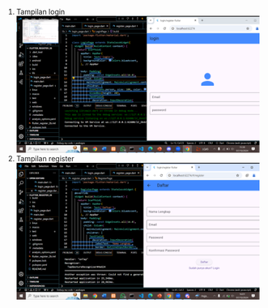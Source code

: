 1. Tampilan login
![alt text](<Screenshot (479).png>)
2. Tampilan register
![alt text](<Screenshot (480).png>)
